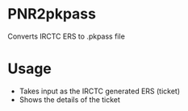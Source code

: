 # PNR2pkpass
Converts IRCTC ERS to .pkpass file
# Usage
- Takes input as the IRCTC generated ERS (ticket)
- Shows the details of the ticket